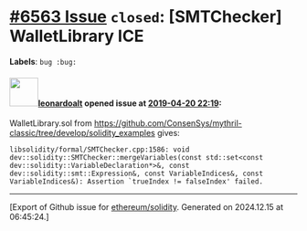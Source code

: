 # [\#6563 Issue](https://github.com/ethereum/solidity/issues/6563) `closed`: [SMTChecker] WalletLibrary ICE
**Labels**: `bug :bug:`


#### <img src="https://avatars.githubusercontent.com/u/504195?u=ce2facd14af9fd474ebff49f0d44891f56f7500f&v=4" width="50">[leonardoalt](https://github.com/leonardoalt) opened issue at [2019-04-20 22:19](https://github.com/ethereum/solidity/issues/6563):

WalletLibrary.sol from https://github.com/ConsenSys/mythril-classic/tree/develop/solidity_examples gives:
```
libsolidity/formal/SMTChecker.cpp:1586: void dev::solidity::SMTChecker::mergeVariables(const std::set<const dev::solidity::VariableDeclaration*>&, const dev::solidity::smt::Expression&, const VariableIndices&, const VariableIndices&): Assertion `trueIndex != falseIndex' failed.
```




-------------------------------------------------------------------------------



[Export of Github issue for [ethereum/solidity](https://github.com/ethereum/solidity). Generated on 2024.12.15 at 06:45:24.]
